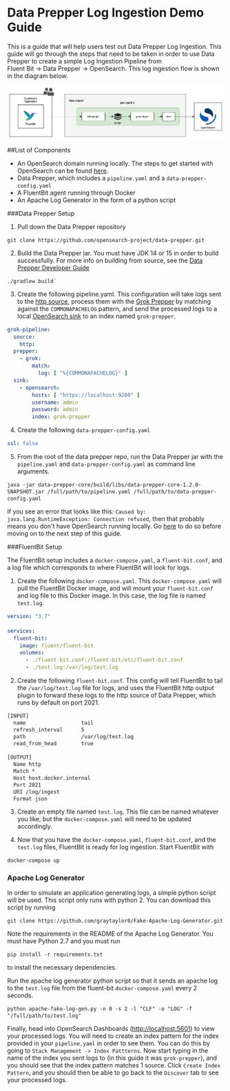 # Data Prepper Log Ingestion Demo Guide

This is a guide that will help users test out Data Prepper Log Ingestion. 
This guide will go through the steps that need to be taken in order to use Data Prepper to create a simple Log Ingestion Pipeline from \
Fluent Bit → Data Prepper → OpenSearch. This log ingestion flow is shown in the diagram below.

![](../../docs/images/LogIngestionFluentBit_DataPrepper_OpenSearch.jpg)

##List of Components

- An OpenSearch domain running locally. The steps to get started with OpenSearch can be found [here](https://opensearch.org/downloads.html).
- Data Prepper, which includes a `pipeline.yaml` and a `data-prepper-config.yaml` 
- A FluentBit agent running through Docker
- An Apache Log Generator in the form of a python script

###Data Prepper Setup

1. Pull down the Data Prepper repository

```
git clone https://github.com/opensearch-project/data-prepper.git
```

2. Build the Data Prepper jar. You must have JDK 14 or 15 in order to build successfully. For more info on building from source, see the 
[Data Prepper Developer Guide](../../docs/developer_guide.md)
   
```
./gradlew build`
```
   
3. Create the following pipeline.yaml. This configuration will take logs sent to the [http source](../../data-prepper-plugins/http-source), 
process them with the [Grok Prepper](../../data-prepper-plugins/grok-prepper) by matching against the `COMMONAPACHELOG` pattern, 
and send the processed logs to a local [OpenSearch sink](../../data-prepper-plugins/opensearch) to an index named `grok-prepper`. 

```yaml
grok-pipeline:
  source:
    http:
  prepper:
    - grok:
        match:
          log: [ "%{COMMONAPACHELOG}" ]
  sink:
    - opensearch:
        hosts: [ "https://localhost:9200" ]
        username: admin
        password: admin
        index: grok-prepper
```
   
4. Create the following `data-prepper-config.yaml`

```yaml
ssl: false
```

5. From the root of the data prepper repo, 
   run the Data Prepper jar with the `pipeline.yaml` and `data-prepper-config.yaml` as command line arguments.
   
```
java -jar data-prepper-core/build/libs/data-prepper-core-1.2.0-SNAPSHOT.jar /full/path/to/pipeline.yaml /full/path/to/data-prepper-config.yaml
```

If you see an error that looks like this: `Caused by: java.lang.RuntimeException: Connection refused`, then that probably means you don't have OpenSearch running locally. 
Go [here](https://opensearch.org/downloads.html) to do so before moving on to the next step of this guide.

###FluentBit Setup

The FluentBit setup includes a `docker-compose.yaml`, a `fluent-bit.conf`, and a log file which corresponds to where FluentBit will look for logs.

1. Create the following `docker-compose.yaml`. This `docker-compose.yaml` will pull the FluentBit Docker image, and will mount your `fluent-bit.conf` and log file to this Docker image. In this case, the log file is named `test.log`.

```yaml
version: "3.7"

services:
  fluent-bit:
    image: fluent/fluent-bit
    volumes:
      - ./fluent-bit.conf:/fluent-bit/etc/fluent-bit.conf
      - ./test.log:/var/log/test.log
```

2. Create the following `fluent-bit.conf`. This config will tell FluentBit to tail the `/var/log/test.log` file for logs, and uses the FluentBit http output plugin to forward these logs to the http source of Data Prepper, which runs by default on port 2021.

```
[INPUT]
  name                  tail
  refresh_interval      5
  path                  /var/log/test.log
  read_from_head        true

[OUTPUT]
  Name http
  Match *
  Host host.docker.internal
  Port 2021
  URI /log/ingest
  Format json
```

3. Create an empty file named `test.log`. This file can be named whatever you like, but the `docker-compose.yaml` will need to be updated accordingly.


4. Now that you have the `docker-compose.yaml`, `fluent-bit.conf`, and the `test.log` files, FluentBit is ready for log ingestion. Start FluentBit with

```
docker-compose up
```

### Apache Log Generator

In order to simulate an application generating logs, a simple python script will be used. This script only runs with python 2. You can download this script by running

```
git clone https://github.com/graytaylor0/Fake-Apache-Log-Generator.git
```

Note the requirements in the README of the Apache Log Generator. You must have Python 2.7 and you must run 
```
pip install -r requirements.txt
```

to install the necessary dependencies.

Run the apache log generator python script so that it sends an apache log to the `test.log` file from the fluent-bit `docker-compose.yaml` every 2 seconds. 

```
python apache-fake-log-gen.py -n 0 -s 2 -l "CLF" -o "LOG" -f "/full/path/to/test.log"
```

Finally, head into OpenSearch Dashboards ([http://localhost:5601](http://localhost:5601)) to view your processed logs.
You will need to create an index pattern for the index provided in your `pipeline.yaml` in order to see them. You can do this by going to
`Stack Management -> Index Pattterns`. Now start typing in the name of the index you sent logs to (in this guide it was `grok-prepper`),
and you should see that the index pattern matches 1 source. Click `Create Index Pattern`, and you should then be able to go back to 
the `Discover` tab to see your processed logs. 
